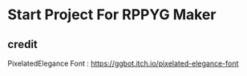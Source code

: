 # Start Project For RPPYG Maker

## credit
PixelatedElegance Font : https://ggbot.itch.io/pixelated-elegance-font
